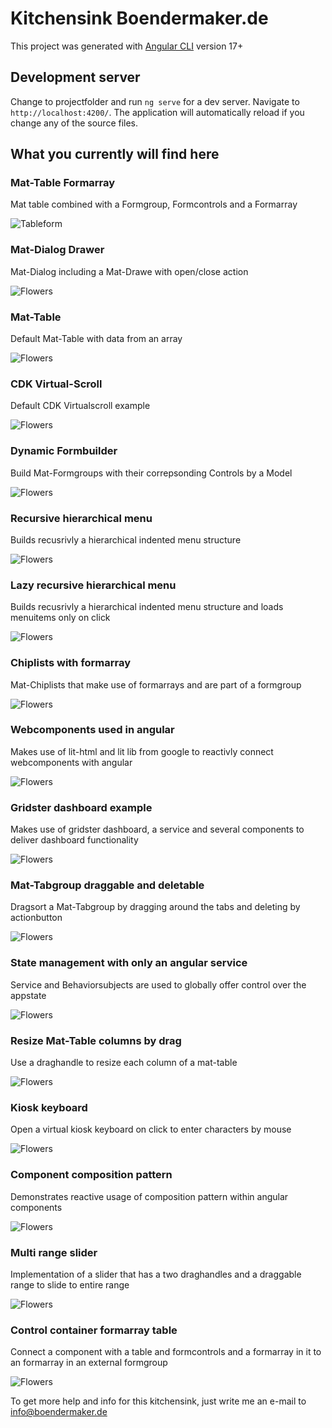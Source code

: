 # Kitchensink Boendermaker.de

This project was generated with [Angular CLI](https://github.com/angular/angular-cli) version 17+

## Development server

Change to projectfolder and run `ng serve` for a dev server. Navigate to `http://localhost:4200/`. The application will automatically reload if you change any of the source files.

## What you currently will find here


### Mat-Table Formarray
Mat table combined with a Formgroup, Formcontrols and a Formarray

![Tableform](https://www.boendermaker.de/github/formarraytable.gif) 


### Mat-Dialog Drawer
Mat-Dialog including a Mat-Drawe with open/close action

![Flowers](https://www.boendermaker.de/github/modaldialogdrawer.gif)


### Mat-Table
Default Mat-Table with data from an array

![Flowers](https://www.boendermaker.de/github/datatable.gif)


### CDK Virtual-Scroll
Default CDK Virtualscroll example

![Flowers](https://www.boendermaker.de/github/cdkvirtualscroll.gif)


### Dynamic Formbuilder
Build Mat-Formgroups with their correpsonding Controls by a Model

![Flowers](https://www.boendermaker.de/github/dyanamicformbuilder.gif)


### Recursive hierarchical menu
Builds recusrivly a hierarchical indented menu structure

![Flowers](https://www.boendermaker.de/github/recursivehierarchicalmenu.gif)


### Lazy recursive hierarchical menu
Builds recusrivly a hierarchical indented menu structure and loads menuitems only on click

![Flowers](https://www.boendermaker.de/github/lazyrecursivehierarchicalmenu.gif)


### Chiplists with formarray
Mat-Chiplists that make use of formarrays and are part of a formgroup

![Flowers](https://www.boendermaker.de/github/chiplistformarray.gif)


### Webcomponents used in angular
Makes use of lit-html and lit lib from google to reactivly connect webcomponents with angular

![Flowers](https://www.boendermaker.de/github/webcomponents.gif)


### Gridster dashboard example
Makes use of gridster dashboard, a service and several components to deliver dashboard functionality

![Flowers](https://www.boendermaker.de/github/gridsterdashboard.gif)


### Mat-Tabgroup draggable and deletable
Dragsort a Mat-Tabgroup by dragging around the tabs and deleting by actionbutton

![Flowers](https://www.boendermaker.de/github/dragdropdeletetabs.gif)


### State management with only an angular service
Service and Behaviorsubjects are used to globally offer control over the appstate

![Flowers](https://www.boendermaker.de/github/statemanagementservice.gif)


### Resize Mat-Table columns by drag
Use a draghandle to resize each column of a mat-table

![Flowers](https://www.boendermaker.de/github/tabelresizecolumns.gif)


### Kiosk keyboard
Open a virtual kiosk keyboard on click to enter characters by mouse

![Flowers](https://www.boendermaker.de/github/virtualkeyboard.gif)


### Component composition pattern
Demonstrates reactive usage of composition pattern within angular components

![Flowers](https://www.boendermaker.de/github/compositionpattern.gif)


### Multi range slider
Implementation of a slider that has a two draghandles and a draggable range to slide to entire range

![Flowers](https://www.boendermaker.de/github/multirangeslider.gif)


### Control container formarray table
Connect a component with a table and formcontrols and a formarray in it to an formarray in an external formgroup

![Flowers](https://www.boendermaker.de/github/controlcontainerformarraytableform.gif)


To get more help and info for this kitchensink, just write me an e-mail to info@boendermaker.de
